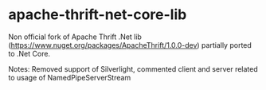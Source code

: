 # apache-thrift-net-core-lib
Non official fork of Apache Thrift .Net lib (https://www.nuget.org/packages/ApacheThrift/1.0.0-dev) partially ported to .Net Core. 

Notes: Removed support of Silverlight, commented client and server related to usage of NamedPipeServerStream  
